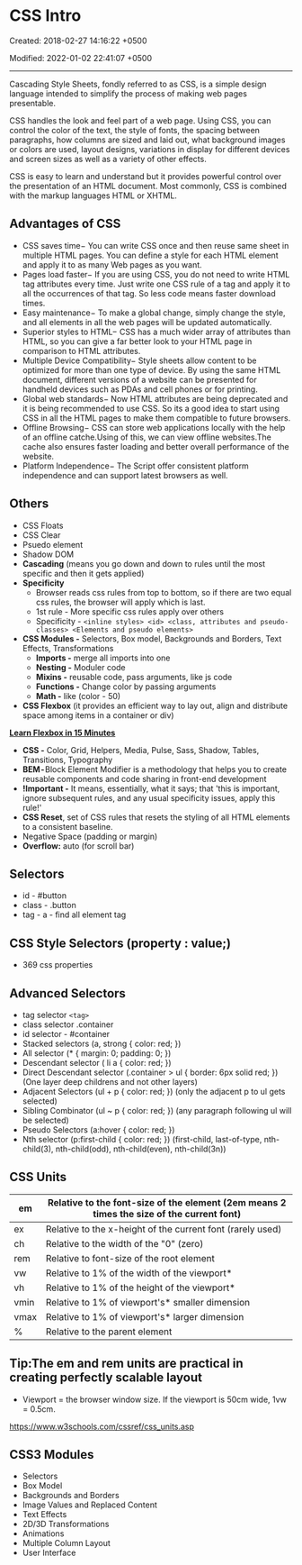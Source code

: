 # CSS Intro

Created: 2018-02-27 14:16:22 +0500

Modified: 2022-01-02 22:41:07 +0500

---

Cascading Style Sheets, fondly referred to as CSS, is a simple design language intended to simplify the process of making web pages presentable.

CSS handles the look and feel part of a web page. Using CSS, you can control the color of the text, the style of fonts, the spacing between paragraphs, how columns are sized and laid out, what background images or colors are used, layout designs, variations in display for different devices and screen sizes as well as a variety of other effects.

CSS is easy to learn and understand but it provides powerful control over the presentation of an HTML document. Most commonly, CSS is combined with the markup languages HTML or XHTML.

## Advantages of CSS

- CSS saves time− You can write CSS once and then reuse same sheet in multiple HTML pages. You can define a style for each HTML element and apply it to as many Web pages as you want.
- Pages load faster− If you are using CSS, you do not need to write HTML tag attributes every time. Just write one CSS rule of a tag and apply it to all the occurrences of that tag. So less code means faster download times.
- Easy maintenance− To make a global change, simply change the style, and all elements in all the web pages will be updated automatically.
- Superior styles to HTML− CSS has a much wider array of attributes than HTML, so you can give a far better look to your HTML page in comparison to HTML attributes.
- Multiple Device Compatibility− Style sheets allow content to be optimized for more than one type of device. By using the same HTML document, different versions of a website can be presented for handheld devices such as PDAs and cell phones or for printing.
- Global web standards− Now HTML attributes are being deprecated and it is being recommended to use CSS. So its a good idea to start using CSS in all the HTML pages to make them compatible to future browsers.
- Offline Browsing− CSS can store web applications locally with the help of an offline catche.Using of this, we can view offline websites.The cache also ensures faster loading and better overall performance of the website.
- Platform Independence− The Script offer consistent platform independence and can support latest browsers as well.

## Others

- CSS Floats
- CSS Clear
- Psuedo element
- Shadow DOM
- **Cascading** (means you go down and down to rules until the most specific and then it gets applied)
- **Specificity**
  - Browser reads css rules from top to bottom, so if there are two equal css rules, the browser will apply which is last.
  - 1st rule - More specific css rules apply over others
  - Specificity - `<inline styles> <id> <class, attributes and pseudo-classes> <Elements and pseudo elements>`
- **CSS Modules -** Selectors, Box model, Backgrounds and Borders, Text Effects, Transformations
  - **Imports -** merge all imports into one
  - **Nesting -** Moduler code
  - **Mixins -** reusable code, pass arguments, like js code
  - **Functions -** Change color by passing arguments
  - **Math -** like (color - 50)
- **CSS Flexbox** (it provides an efficient way to lay out, align and distribute space among items in a container or div)

[**Learn Flexbox in 15 Minutes**](https://www.youtube.com/watch?v=fYq5PXgSsbE)

- **CSS -** Color, Grid, Helpers, Media, Pulse, Sass, Shadow, Tables, Transitions, Typography
- **BEM -** Block Element Modifier is a methodology that helps you to create reusable components and code sharing in front-end development
- **!Important -** It means, essentially, what it says; that 'this is important, ignore subsequent rules, and any usual specificity issues, apply this rule!'
- **CSS Reset**, set of CSS rules that resets the styling of all HTML elements to a consistent baseline.
- Negative Space (padding or margin)
- **Overflow:** auto (for scroll bar)

## Selectors

- id - #button
- class - .button
- tag - a - find all element tag

## CSS Style Selectors (property : value;)

- 369 css properties

## Advanced Selectors

- tag selector `<tag>`
- class selector .container
- id selector - #container
- Stacked selectors (a, strong { color: red; })
- All selector (* { margin: 0; padding: 0; })
- Descendant selector ( li a { color: red; })
- Direct Descendant selector (.container > ul { border: 6px solid red; }) (One layer deep childrens and not other layers)
- Adjacent Selectors (ul + p { color: red; }) (only the adjacent p to ul gets selected)
- Sibling Combinator (ul ~ p { color: red; }) (any paragraph following ul will be selected)
- Pseudo Selectors (a:hover { color: red; })
- Nth selector (p:first-child { color: red; }) (first-child, last-of-type, nth-child(3), nth-child(odd), nth-child(even), nth-child(3n))

## CSS Units

| em   | Relative to the font-size of the element (2em means 2 times the size of the current font) |
|---------|---------------------------------------------------------------|
| ex   | Relative to the x-height of the current font (rarely used)                                |
| ch   | Relative to the width of the "0" (zero)                                                 |
| rem  | Relative to font-size of the root element                                                 |
| vw   | Relative to 1% of the width of the viewport*                                             |
| vh   | Relative to 1% of the height of the viewport*                                            |
| vmin | Relative to 1% of viewport's* smaller dimension                                         |
| vmax | Relative to 1% of viewport's* larger dimension                                          |
| %   | Relative to the parent element                                                            |

## Tip:The em and rem units are practical in creating perfectly scalable layout

- Viewport = the browser window size. If the viewport is 50cm wide, 1vw = 0.5cm.

<https://www.w3schools.com/cssref/css_units.asp>

## CSS3 Modules

- Selectors
- Box Model
- Backgrounds and Borders
- Image Values and Replaced Content
- Text Effects
- 2D/3D Transformations
- Animations
- Multiple Column Layout
- User Interface
